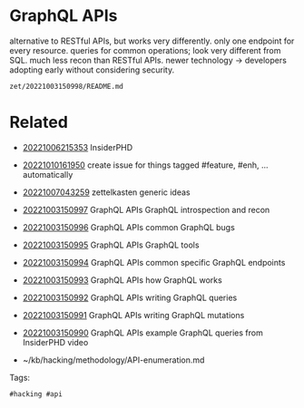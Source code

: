 # GraphQL APIs
alternative to RESTful APIs, but works very differently.
only one endpoint for every resource. queries for common operations; look very different from SQL.
much less recon than RESTful APIs.
newer technology -> developers adopting early without considering security.

` zet/20221003150998/README.md `

# Related

- [20221006215353](/zet/20221006215353/README.md) InsiderPHD

- [20221010161950](/zet/20221010161950/README.md) create issue for things tagged #feature, #enh, ... automatically
- [20221007043259](/zet/20221007043259/README.md) zettelkasten generic ideas
- [20221003150997](/zet/20221003150997/README.md) GraphQL APIs GraphQL introspection and recon
- [20221003150996](/zet/20221003150996/README.md) GraphQL APIs common GraphQL bugs
- [20221003150995](/zet/20221003150995/README.md) GraphQL APIs GraphQL tools
- [20221003150994](/zet/20221003150994/README.md) GraphQL APIs common specific GraphQL endpoints
- [20221003150993](/zet/20221003150993/README.md) GraphQL APIs how GraphQL works
- [20221003150992](/zet/20221003150992/README.md) GraphQL APIs writing GraphQL queries
- [20221003150991](/zet/20221003150991/README.md) GraphQL APIs writing GraphQL mutations
- [20221003150990](/zet/20221003150990/README.md) GraphQL APIs example GraphQL queries from InsiderPHD video
- ~/kb/hacking/methodology/API-enumeration.md

Tags:

    #hacking #api 
